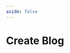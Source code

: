 ```yaml
---
aside: false
---
```


<script setup lang="ts">
import MarkdownEditor from '../components/MarkdownEditor.vue';
import { computed, watchEffect } from 'vue';
import { useData } from 'vitepress';

// TODO this logic is duplicated in "contact.md". Find a way to extract it.
const { isDark } = useData();

const theme = computed(() => (isDark.value ? 'dark' : 'light'));

watchEffect(() => document.documentElement.dataset.theme = theme.value);

</script>

# Create Blog

<MarkdownEditor />
